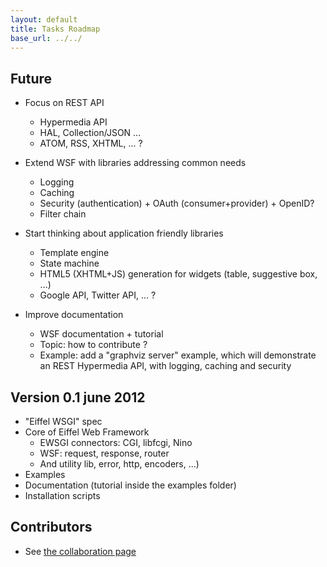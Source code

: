 ```yaml
---
layout: default
title: Tasks Roadmap
base_url: ../../
---
```

## Future
* Focus on REST API
    - Hypermedia API
    - HAL, Collection/JSON ...
    - ATOM, RSS, XHTML, ... ?
* Extend WSF with libraries addressing common needs
    - Logging
    - Caching
    - Security (authentication) + OAuth (consumer+provider) + OpenID?
    - Filter chain

* Start thinking about application friendly libraries
    - Template engine
    - State machine
    - HTML5 (XHTML+JS) generation for widgets (table, suggestive box, ...)
    - Google API, Twitter API, ... ?

* Improve documentation
    - WSF documentation + tutorial
    - Topic: how to contribute ?
    - Example: add a "graphviz server" example, which will demonstrate an REST Hypermedia API, with logging, caching and security

## Version 0.1 june 2012 ##
* "Eiffel WSGI" spec
* Core of Eiffel Web Framework 
    - EWSGI connectors: CGI, libfcgi, Nino
    - WSF: request, response, router 
    - And utility lib, error, http, encoders, ...)
* Examples
* Documentation (tutorial inside the examples folder)
* Installation scripts

## Contributors ##
  - See [the collaboration page](../Community-collaboration)

